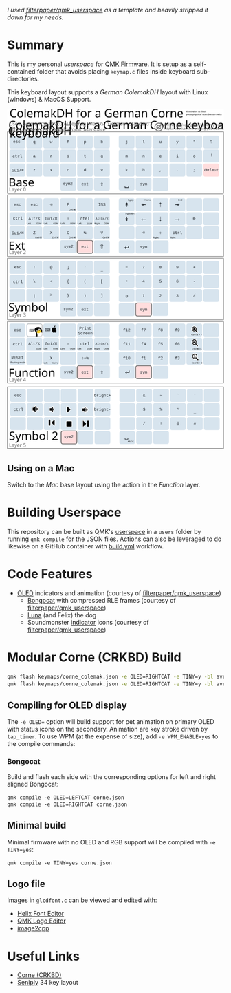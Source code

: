 _I used [filterpaper/qmk_userspace](https://github.com/filterpaper/qmk_userspace) as a template and heavily stripped it down for my needs._

# Summary
This is my personal *userspace* for [QMK Firmware](https://github.com/qmk/qmk_firmware). It is setup as a self-contained folder that avoids placing `keymap.c` files inside keyboard sub-directories.

This keyboard layout supports a *German* *ColemakDH* layout with Linux (windows) & MacOS Support.

![Layout](doc/corne_colemak.svg)

## Using on a Mac
Switch to the *Mac* base layout using the action in the *Function* layer.

# Building Userspace
This repository can be built as QMK's [userspace](https://docs.qmk.fm/#/feature_userspace) in a `users` folder by running `qmk compile` for the JSON files. [Actions](https://docs.github.com/en/actions) can also be leveraged to do likewise on a GitHub container with [build.yml](.github/workflows/build.yml) workflow.

# Code Features
* [OLED](oled/) indicators and animation (courtesy of [filterpaper/qmk_userspace](https://github.com/filterpaper/qmk_userspace))
  * [Bongocat](oled/oled-bongocat.c) with compressed RLE frames (courtesy of [filterpaper/qmk_userspace](https://github.com/filterpaper/qmk_userspace))
  * [Luna](oled/oled-luna.c) (and Felix) the dog
  * Soundmonster [indicator](oled/oled-icons.c) icons (courtesy of [filterpaper/qmk_userspace](https://github.com/filterpaper/qmk_userspace))

# Modular Corne (CRKBD) Build
```sh
qmk flash keymaps/corne_colemak.json -e OLED=RIGHTCAT -e TINY=y -bl avrdude-split-left
qmk flash keymaps/corne_colemak.json -e OLED=RIGHTCAT -e TINY=y -bl avrdude-split-right
```

## Compiling for OLED display
The `-e OLED=` option will build support for pet animation on primary OLED with status icons on the secondary. Animation are key stroke driven by `tap_timer`. To use WPM (at the expense of size), add `-e WPM_ENABLE=yes` to the compile commands:
### Bongocat
Build and flash each side with the corresponding options for left and right aligned Bongocat:
```
qmk compile -e OLED=LEFTCAT corne.json
qmk compile -e OLED=RIGHTCAT corne.json
```

## Minimal build
Minimal firmware with no OLED and RGB support will be compiled with `-e TINY=yes`:
```
qmk compile -e TINY=yes corne.json
```

## Logo file
Images in `glcdfont.c` can be viewed and edited with:
* [Helix Font Editor](https://helixfonteditor.netlify.app/)
* [QMK Logo Editor](https://joric.github.io/qle/)
* [image2cpp](https://javl.github.io/image2cpp/)


# Useful Links
* [Corne (CRKBD)](https://github.com/qmk/qmk_firmware/tree/master/keyboards/crkbd/rev1)
* [Seniply](https://stevep99.github.io/seniply/) 34 key layout

